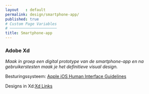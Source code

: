 ```yaml
---
layout   : default
permalink: design/smartphone-app/
published: true
# Custom Page Variables
# ─────────────────────
title: Smartphone-app
---
```


### Adobe Xd
*Maak in groep een digital prototype van de smartphone-app en na gebruikerstesten maak je het definitieve visual design.*

Besturingssysteem: <a href="https://developer.apple.com/ios/human-interface-guidelines/overview/themes/" target="blanck">Apple iOS Human Interface Guidelines</a>

Designs in Xd:<a href="https://xd.adobe.com/view/cb35b30d-8a6a-4df4-6590-3df4adf984e5-bd04/" target="blanck" >Xd Links</a>